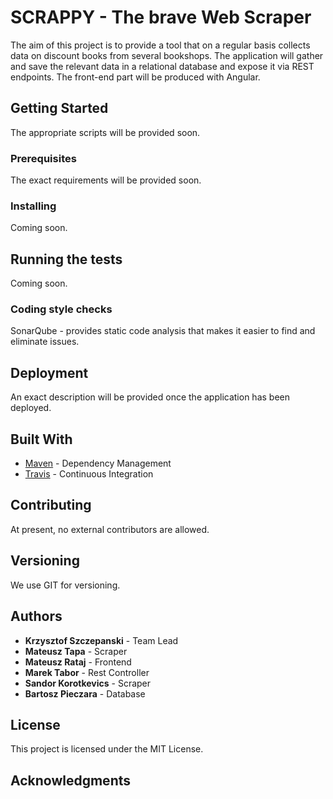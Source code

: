 # SCRAPPY - The brave Web Scraper

The aim of this project is to provide a tool that on a regular basis collects data on discount books 
from several bookshops. The application will gather and save the relevant data in a relational database
and expose it via REST endpoints. The front-end part will be produced with Angular.

## Getting Started

The appropriate scripts will be provided soon.

### Prerequisites

The exact requirements will be provided soon.

### Installing

Coming soon.

## Running the tests

Coming soon.

### Coding style checks

SonarQube - provides static code analysis that makes it easier to find and eliminate issues.

## Deployment

An exact description will be provided once the application has been deployed.

## Built With

* [Maven](https://maven.apache.org/) - Dependency Management
* [Travis](https://travis-ci.org/) - Continuous Integration

## Contributing

At present, no external contributors are allowed.

## Versioning

We use GIT for versioning.

## Authors

* **Krzysztof Szczepanski** - Team Lead
* **Mateusz Tapa** - Scraper
* **Mateusz Rataj** - Frontend
* **Marek Tabor** -  Rest Controller
* **Sandor Korotkevics** - Scraper
* **Bartosz Pieczara** - Database

## License

This project is licensed under the MIT License.

## Acknowledgments
